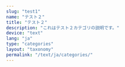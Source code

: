```yaml
---
slug: "test1"
name: "テスト２"
title: "テスト２"
description: "これはテスト２カテゴリの説明です。"
device: "text"
lang: "ja"
type: "categories"
layout: "taxonomy"
permalink: "/text/ja/categories/"
---
```

